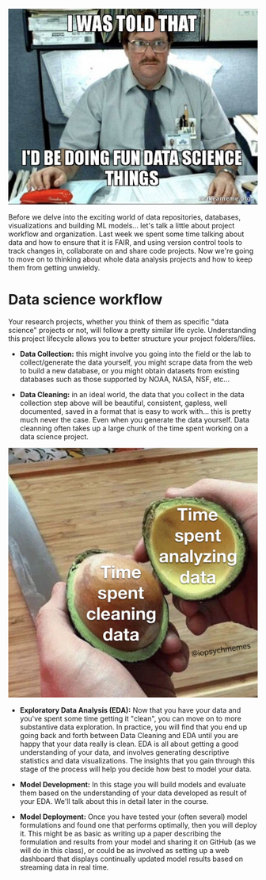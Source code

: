 ![](figs/fun_data_sci.png)

Before we delve into the exciting world of data repositories, databases, visualizations and building ML models... let's talk a little about project workflow and organization. Last week we spent some time talking about data and how to ensure that it is FAIR, and using version control tools to track changes in, collaborate on and share code projects. Now we're going to move on to thinking about whole data analysis projects and how to keep them from getting unwieldy.

# Data science workflow
Your research projects, whether you think of them as specific "data science" projects or not, will follow a pretty similar life cycle. Understanding this project lifecycle allows you to better structure your project folders/files.

* **Data Collection:** this might involve you going into the field or the lab to collect/generate the data yourself, you might scrape data from the web to build a new database, or you might obtain datasets from existing databases such as those supported by NOAA, NASA, NSF, etc...

* **Data Cleaning:** in an ideal world, the data that you collect in the data collection step above will be beautiful, consistent, gapless, well documented, saved in a format that is easy to work with... this is pretty much never the case. Even when you generate the data yourself. Data cleanning often takes up a large chunk of the time spent working on a data science project.

![](figs/data_clean.jpg)

* **Exploratory Data Analysis (EDA):** Now that you have your data and you've spent some time getting it "clean", you can move on to more substantive data exploration. In practice, you will find that you end up going back and forth between Data Cleaning and EDA until you are happy that your data really is clean. EDA is all about getting a good understanding of your data, and involves generating descriptive statistics and data visualizations. The insights that you gain through this stage of the process will help you decide how best to model your data.

* **Model Development:** In this stage you will build models and evaluate them based on the understanding of your data developed as result of your EDA.  We'll talk about this in detail later in the course.

* **Model Deployment:** Once you have tested your (often several) model formulations and found one that performs optimally, then you will deploy it. This might be as basic as writing up a paper describing the formulation and results from your model and sharing it on GitHub (as we will do in this class), or could be as involved as setting up a web dashboard that displays continually updated model results based on streaming data in real time.